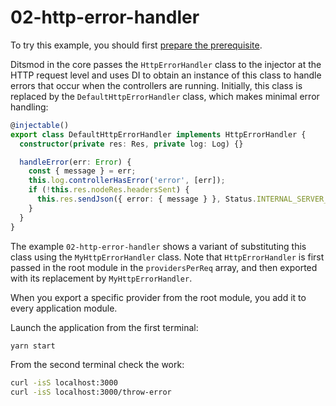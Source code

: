 # 02-http-error-handler

To try this example, you should first [prepare the prerequisite][1].

Ditsmod in the core passes the `HttpErrorHandler` class to the injector at the HTTP request level and uses DI to obtain an instance of this class to handle errors that occur when the controllers are running. Initially, this class is replaced by the `DefaultHttpErrorHandler` class, which makes minimal error handling:

```ts
@injectable()
export class DefaultHttpErrorHandler implements HttpErrorHandler {
  constructor(private res: Res, private log: Log) {}

  handleError(err: Error) {
    const { message } = err;
    this.log.controllerHasError('error', [err]);
    if (!this.res.nodeRes.headersSent) {
      this.res.sendJson({ error: { message } }, Status.INTERNAL_SERVER_ERROR);
    }
  }
}
```

The example `02-http-error-handler` shows a variant of substituting this class using the `MyHttpErrorHandler` class. Note that `HttpErrorHandler` is first passed in the root module in the `providersPerReq` array, and then exported with its replacement by `MyHttpErrorHandler`.

When you export a specific provider from the root module, you add it to every application module.

Launch the application from the first terminal:

```bash
yarn start
```

From the second terminal check the work:

```bash
curl -isS localhost:3000
curl -isS localhost:3000/throw-error
```

[1]: /examples/prerequisite
